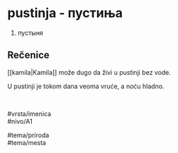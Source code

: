# pustinja - пустиња

1. пустыня

## Rečenice

[[kamila|Kamila]] može dugo da živi u pustinji bez vode.

U pustinji je tokom dana veoma vruće, a noću hladno.

<br>

#vrsta/imenica  
#nivo/A1  

#tema/priroda  
#tema/mesta  
